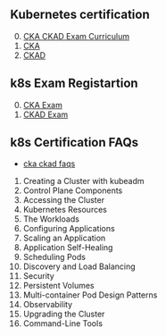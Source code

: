 
## Kubernetes certification 

0. [CKA CKAD Exam Curriculum](https://github.com/cncf/curriculum)
1. [CKA](https://www.cncf.io/certification/cka/)
2. [CKAD](https://www.cncf.io/certification/cka/)

## k8s Exam Registartion
0. [CKA Exam](https://training.linuxfoundation.org/certification/certified-kubernetes-administrator-cka/)
1. [CKAD Exam](https://training.linuxfoundation.org/certification/certified-kubernetes-application-developer-ckad/)


## k8s Certification FAQs

  - [cka ckad faqs](https://docs.linuxfoundation.org/tc-docs/certification/faq-cka-ckad-cks)



01. Creating a Cluster with kubeadm
02. Control Plane Components
03. Accessing the Cluster
04. Kubernetes Resources
05. The Workloads
06. Configuring Applications
07. Scaling an Application
08. Application Self-Healing
09. Scheduling Pods
10. Discovery and Load Balancing
11. Security
12. Persistent Volumes
13. Multi-container Pod Design Patterns
14. Observability
15. Upgrading the Cluster
16. Command-Line Tools
